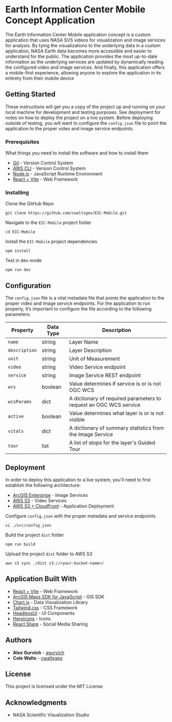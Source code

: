 # Earth Information Center Mobile Concept Application

The Earth Information Center Mobile application concept is a custom application that uses NASA SVS videos for visualization and image services for analysis. By tying the visualizations to the underlying data in a custom application, NASA Earth data becomes more accessible and easier to understand for the public. The application provides the most up-to-date information as the underlying services are updated by dynamically reading the configured video and image services. And finally, this application offers a mobile-first experience, allowing anyone to explore the application in its entirety from their mobile device 

## Getting Started

These instructions will get you a copy of the project up and running on your local machine for development and testing purposes. See deployment for notes on how to deploy the project on a live system. Before deploying outside of testing, you will want to configure the ```config.json``` file to point the application to the proper video and image service endpoints.

### Prerequisites

What things you need to install the software and how to install them

* [Git](https://github.com/git-guides/install-git) - Version Control System
* [AWS CLI](https://docs.aws.amazon.com/cli/latest/userguide/getting-started-install.html) - Version Control System
* [Node.js](https://nodejs.org/en/download/package-manager) - JavaScript Runtime Environment
* [React + Vite](https://vitejs.dev/) - Web Framework

### Installing

Clone the GitHub Repo

```
git clone https://github.com/cwaltsgeo/EIC-Mobile.git
```

Navigate to the ```EIC-Mobile``` project folder

```
cd EIC-Mobile
```

Install the ```EIC-Mobile``` project dependencies

```
npm install
```

Test in dev mode

```
npm run dev
```

## Configuration

The ```config.json``` file is a vital metadata file that points the application to the proper video and image service endpoints. For the application to run properly, it’s important to configure the file according to the following parameters.

| Property | Data Type | Description|
|----------|----------|----------|
| ```name```            | string    | Layer Name                                                        |
| ```description```     | string    | Layer Description                                                 |
| ```unit```            | string    | Unit of Measurement                                               |
| ```video```           | string    | Video Service endpoint                                            |
| ```service```         | string    | Image Service REST endpoint                                       |
| ```wcs```             | boolean   | Value determines if service is or is not OGC WCS                  |
| ```wcsParams```       | dict      | A dictionary of required parameters to request an OGC WCS service |
| ```active```          | boolean   | Value determines what layer is or is not visible                  |
| ```vitals```          | dict      | A dictionary of summary statistics from the Image Service         |
| ```tour```            | list      | A list of stops for the layer's Guided Tour                       |

## Deployment

In order to deploy this application to a live system, you'll need to first establish the following architecture:

* [ArcGIS Enterprise](https://enterprise.arcgis.com/en/) - Image Services
* [AWS S3](https://aws.amazon.com/s3/) - Video Services
* [AWS S3 + CloudFront](https://docs.aws.amazon.com/prescriptive-guidance/latest/patterns/deploy-a-react-based-single-page-application-to-amazon-s3-and-cloudfront.html) - Application Deployment


Configure ```config.json``` with the proper metadata and service endpoints

```
vi ./src/config.json
```

Build the project ```dist``` folder

```
npm run build
```

Upload the project ```dist``` folder to AWS S3

```
aws s3 sync ./dist s3://<your-bucket-name>/ 
```

## Application Built With

* [React + Vite](https://vitejs.dev/guide/) - Web Framework
* [ArcGIS Maps SDK for JavaScript](https://developers.arcgis.com/javascript/latest/) - GIS SDK
* [Chart.js](https://www.chartjs.org/) - Data Visualization Library
* [Tailwind.css](https://tailwindcss.com/) - CSS Framework
* [HeadlessUI](https://headlessui.com/) - UI Components
* [Heroicons](https://heroicons.com/) - Icons
* [React Share](https://github.com/nygardk/react-share#readme) - Social Media Sharing

## Authors

* **Alex Gurvich** - [agurvich](https://github.com/agurvich)
* **Cole Walts** - [cwaltsgeo](https://github.com/cwaltsgeo)

## License

This project is licensed under the MIT License

## Acknowledgments

* NASA Scientific Visualization Studio
